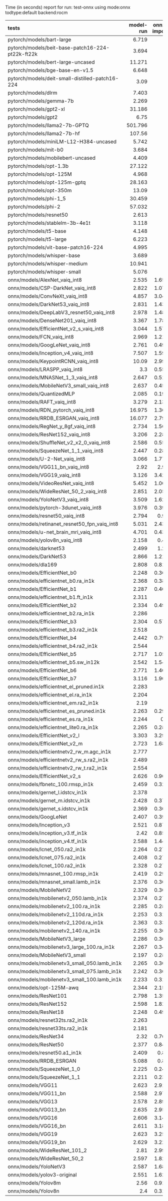 Time (in seconds) report for run: test-onnx using mode:onnx todtype:default backend:rocm

| tests                                            |   model-run |   onnx-import |   torch-mlir |   iree-compile |   inference |
|:-------------------------------------------------|------------:|--------------:|-------------:|---------------:|------------:|
| pytorch/models/bart-large                        |       6.719 |         0     |            0 |          0     |       0     |
| pytorch/models/beit-base-patch16-224-pt22k-ft22k |       3.694 |         0     |            0 |          0     |       0     |
| pytorch/models/bert-large-uncased                |      11.271 |         0     |            0 |          0     |       0     |
| pytorch/models/bge-base-en-v1.5                  |       6.648 |         0     |            0 |          0     |       0     |
| pytorch/models/deit-small-distilled-patch16-224  |       3.09  |         0     |            0 |          0     |       0     |
| pytorch/models/dlrm                              |       7.403 |         0     |            0 |          0     |       0     |
| pytorch/models/gemma-7b                          |       2.269 |         0     |            0 |          0     |       0     |
| pytorch/models/gpt2-xl                           |      31.186 |         0     |            0 |          0     |       0     |
| pytorch/models/gpt2                              |       6.75  |         0     |            0 |          0     |       0     |
| pytorch/models/llama2-7b-GPTQ                    |     501.796 |         0     |            0 |          0     |       0     |
| pytorch/models/llama2-7b-hf                      |     107.56  |         0     |            0 |          0     |       0     |
| pytorch/models/miniLM-L12-H384-uncased           |       5.742 |         0     |            0 |          0     |       0     |
| pytorch/models/mit-b0                            |       3.684 |         0     |            0 |          0     |       0     |
| pytorch/models/mobilebert-uncased                |       4.409 |         0     |            0 |          0     |       0     |
| pytorch/models/opt-1.3b                          |      27.122 |         0     |            0 |          0     |       0     |
| pytorch/models/opt-125M                          |       4.968 |         0     |            0 |          0     |       0     |
| pytorch/models/opt-125m-gptq                     |      28.163 |         0     |            0 |          0     |       0     |
| pytorch/models/opt-350m                          |      13.09  |         0     |            0 |          0     |       0     |
| pytorch/models/phi-1_5                           |      30.459 |         0     |            0 |          0     |       0     |
| pytorch/models/phi-2                             |      57.032 |         0     |            0 |          0     |       0     |
| pytorch/models/resnet50                          |       2.613 |         0     |            0 |          0     |       0     |
| pytorch/models/stablelm-3b-4e1t                  |       3.118 |         0     |            0 |          0     |       0     |
| pytorch/models/t5-base                           |       4.148 |         0     |            0 |          0     |       0     |
| pytorch/models/t5-large                          |       6.223 |         0     |            0 |          0     |       0     |
| pytorch/models/vit-base-patch16-224              |       4.995 |         0     |            0 |          0     |       0     |
| pytorch/models/whisper-base                      |       3.689 |         0     |            0 |          0     |       0     |
| pytorch/models/whisper-medium                    |      10.941 |         0     |            0 |          0     |       0     |
| pytorch/models/whisper-small                     |       5.076 |         0     |            0 |          0     |       0     |
| onnx/models/AlexNet_vaiq_int8                    |       2.535 |         1.653 |            0 |          3.171 |       1.033 |
| onnx/models/CSP-DarkNet_vaiq_int8                |       2.822 |         1.073 |            0 |         10.52  |       1.105 |
| onnx/models/ConvNeXt_vaiq_int8                   |       4.857 |         3.046 |            0 |         13.85  |       0     |
| onnx/models/DarkNet53_vaiq_int8                  |       2.831 |         1.439 |            0 |          8.486 |       1.018 |
| onnx/models/DeepLabV3_resnet50_vaiq_int8         |       2.978 |         1.486 |            0 |          8.545 |       0     |
| onnx/models/DenseNet201_vaiq_int8                |       3.367 |         1.789 |            0 |         28.434 |       1.165 |
| onnx/models/EfficientNet_v2_s_vaiq_int8          |       3.044 |         1.577 |            0 |         22.785 |       1.21  |
| onnx/models/FCN_vaiq_int8                        |       2.969 |         1.215 |            0 |          9.622 |       1.056 |
| onnx/models/GoogLeNet_vaiq_int8                  |       2.761 |         0.492 |            0 |         12.29  |       1.082 |
| onnx/models/Inception_v4_vaiq_int8               |       7.507 |         1.599 |            0 |         17.914 |       1.277 |
| onnx/models/KeypointRCNN_vaiq_int8               |      10.09  |         2.993 |            0 |          1.064 |       0     |
| onnx/models/LRASPP_vaiq_int8                     |       3.3   |         0.555 |            0 |         11.27  |       0     |
| onnx/models/MNASNet_1_3_vaiq_int8                |       2.647 |         0.515 |            0 |          8.878 |       1.028 |
| onnx/models/MobileNetV3_small_vaiq_int8          |       2.637 |         0.452 |            0 |         13.045 |       1.035 |
| onnx/models/QuantizedMLP                         |       2.085 |         0.199 |            0 |          0.622 |       0.966 |
| onnx/models/RAFT_vaiq_int8                       |       3.279 |         2.136 |            0 |         17.13  |       0     |
| onnx/models/RDN_pytorch_vaiq_int8                |      16.975 |         1.369 |            0 |         12.552 |      61.768 |
| onnx/models/RRDB_ESRGAN_vaiq_int8                |      16.077 |         2.796 |            0 |         31.652 |      40.434 |
| onnx/models/RegNet_y_8gf_vaiq_int8               |       2.734 |         1.562 |            0 |         10.92  |       1.043 |
| onnx/models/ResNet152_vaiq_int8                  |       3.206 |         2.284 |            0 |         16.723 |       1.073 |
| onnx/models/ShuffleNet_v2_x2_0_vaiq_int8         |       2.586 |         0.553 |            0 |          6.187 |       0.996 |
| onnx/models/SqueezeNet_1_1_vaiq_int8             |       2.447 |         0.282 |            0 |          4.738 |       0.99  |
| onnx/models/U-2-Net_vaiq_int8                    |       3.066 |         1.774 |            0 |         16.102 |       0     |
| onnx/models/VGG11_bn_vaiq_int8                   |       2.92  |         2.97  |            0 |          4.904 |       1.037 |
| onnx/models/VGG19_vaiq_int8                      |       3.126 |         3.426 |            0 |          5.771 |       1.173 |
| onnx/models/VideoResNet_vaiq_int8                |       5.452 |         1.004 |            0 |          4.47  |       2.648 |
| onnx/models/WideResNet_50_2_vaiq_int8            |       2.851 |         2.059 |            0 |          9.46  |       1.033 |
| onnx/models/YoloNetV3_vaiq_int8                  |       3.509 |         1.624 |            0 |          7.909 |       7.327 |
| onnx/models/pytorch-3dunet_vaiq_int8             |       3.976 |         0.395 |            0 |          4.2   |      11.13  |
| onnx/models/resnet50_vaiq_int8                   |       2.794 |         0.94  |            0 |          8.72  |       0.998 |
| onnx/models/retinanet_resnet50_fpn_vaiq_int8     |       5.031 |         2.439 |            0 |          0.974 |       0     |
| onnx/models/u-net_brain_mri_vaiq_int8            |       4.701 |         0.434 |            0 |          4.851 |      41.998 |
| onnx/models/yolov8n_vaiq_int8                    |       2.158 |         0.49  |            0 |       2945.28  |       1.074 |
| onnx/models/darknet53                            |       2.499 |         1.22  |            0 |          2.808 |       1.049 |
| onnx/models/DarkNet53                            |       2.866 |         1.216 |            0 |          2.705 |       1.022 |
| onnx/models/dla169                               |       2.808 |         0.818 |            0 |         14.389 |       1.05  |
| onnx/models/EfficientNet_b0                      |       2.248 |         0.367 |            0 |          1.332 |       0     |
| onnx/models/efficientnet_b0.ra_in1k              |       2.368 |         0.381 |            0 |          6.394 |       0     |
| onnx/models/EfficientNet_b1                      |       2.287 |         0.408 |            0 |          3.734 |       1.038 |
| onnx/models/efficientnet_b1.ft_in1k              |       2.311 |         0     |            0 |          0     |       0     |
| onnx/models/EfficientNet_b2                      |       2.334 |         0.495 |            0 |          1.928 |       0     |
| onnx/models/efficientnet_b2.ra_in1k              |       2.286 |         0     |            0 |          0     |       0     |
| onnx/models/EfficientNet_b3                      |       2.304 |         0.579 |            0 |          2.272 |       0     |
| onnx/models/efficientnet_b3.ra2_in1k             |       2.518 |         0     |            0 |          0     |       0     |
| onnx/models/EfficientNet_b4                      |       2.442 |         0.795 |            0 |          2.629 |       0     |
| onnx/models/efficientnet_b4.ra2_in1k             |       2.544 |         0     |            0 |          0     |       0     |
| onnx/models/EfficientNet_b5                      |       2.717 |         1.054 |            0 |          4.849 |       1.167 |
| onnx/models/efficientnet_b5.sw_in12k             |       2.542 |         1.545 |            0 |          3.174 |       0     |
| onnx/models/EfficientNet_b6                      |       2.771 |         1.408 |            0 |          5.871 |       1.235 |
| onnx/models/EfficientNet_b7                      |       3.116 |         1.909 |            0 |          7.172 |       1.349 |
| onnx/models/efficientnet_el_pruned.in1k          |       2.283 |         0     |            0 |          0     |       0     |
| onnx/models/efficientnet_el.ra_in1k              |       2.204 |         0     |            0 |          0     |       0     |
| onnx/models/efficientnet_em.ra2_in1k             |       2.19  |         0     |            0 |          0     |       0     |
| onnx/models/efficientnet_es_pruned.in1k          |       2.263 |         0.294 |            0 |          3.822 |       0     |
| onnx/models/efficientnet_es.ra_in1k              |       2.244 |         0.3   |            0 |          3.933 |       0     |
| onnx/models/efficientnet_lite0.ra_in1k           |       2.265 |         0.289 |            0 |          4.921 |       0.994 |
| onnx/models/EfficientNet_v2_l                    |       3.303 |         3.297 |            0 |          9.032 |       1.012 |
| onnx/models/EfficientNet_v2_m                    |       2.723 |         1.688 |            0 |          6.175 |       1.216 |
| onnx/models/efficientnetv2_rw_m.agc_in1k         |       2.777 |         0     |            0 |          0     |       0     |
| onnx/models/efficientnetv2_rw_s.ra2_in1k         |       2.489 |         0     |            0 |          0     |       0     |
| onnx/models/efficientnetv2_rw_t.ra2_in1k         |       2.554 |         0     |            0 |          0     |       0     |
| onnx/models/EfficientNet_v2_s                    |       2.626 |         0.902 |            0 |          4.168 |       1.12  |
| onnx/models/fbnetc_100.rmsp_in1k                 |       2.459 |         0.328 |            0 |          6.514 |       1.014 |
| onnx/models/gernet_l.idstcv_in1k                 |       2.378 |         0     |            0 |          0     |       0     |
| onnx/models/gernet_m.idstcv_in1k                 |       2.428 |         0.377 |            0 |          4.298 |       1.004 |
| onnx/models/gernet_s.idstcv_in1k                 |       2.369 |         0.306 |            0 |          4.284 |       1.002 |
| onnx/models/GoogLeNet                            |       2.407 |         0.396 |            0 |          0.227 |       0     |
| onnx/models/Inception_v3                         |       2.521 |         0.872 |            0 |          0.519 |       0     |
| onnx/models/inception_v3.tf_in1k                 |       2.42  |         0.859 |            0 |          0.488 |       0     |
| onnx/models/inception_v4.tf_in1k                 |       2.588 |         1.448 |            0 |          0.818 |       0     |
| onnx/models/lcnet_050.ra2_in1k                   |       2.264 |         0.271 |            0 |          3.683 |       1.025 |
| onnx/models/lcnet_075.ra2_in1k                   |       2.408 |         0.276 |            0 |          4.406 |       1.028 |
| onnx/models/lcnet_100.ra2_in1k                   |       2.328 |         0.277 |            0 |          4.209 |       1.029 |
| onnx/models/mnasnet_100.rmsp_in1k                |       2.419 |         0.291 |            0 |          5.437 |       0.999 |
| onnx/models/mnasnet_small.lamb_in1k              |       2.376 |         0.301 |            0 |          4.717 |       0     |
| onnx/models/MobileNetV2                          |       2.329 |         0.306 |            0 |          0.967 |       0     |
| onnx/models/mobilenetv2_050.lamb_in1k            |       2.374 |         0.279 |            0 |          3.918 |       0     |
| onnx/models/mobilenetv2_100.ra_in1k              |       2.285 |         0.285 |            0 |          5.262 |       0.991 |
| onnx/models/mobilenetv2_110d.ra_in1k             |       2.253 |         0.315 |            0 |          5.905 |       1.014 |
| onnx/models/mobilenetv2_120d.ra_in1k             |       2.363 |         0.335 |            0 |          6.65  |       1.023 |
| onnx/models/mobilenetv2_140.ra_in1k              |       2.255 |         0.308 |            0 |          4.072 |       0     |
| onnx/models/MobileNetV3_large                    |       2.286 |         0.365 |            0 |          3.194 |       1.032 |
| onnx/models/mobilenetv3_large_100.ra_in1k        |       2.267 |         0.342 |            0 |          5.687 |       0     |
| onnx/models/MobileNetV3_small                    |       2.197 |         0.283 |            0 |          2.965 |       1.042 |
| onnx/models/mobilenetv3_small_050.lamb_in1k      |       2.265 |         0.302 |            0 |          4.564 |       0     |
| onnx/models/mobilenetv3_small_075.lamb_in1k      |       2.242 |         0.304 |            0 |          4.831 |       0     |
| onnx/models/mobilenetv3_small_100.lamb_in1k      |       2.233 |         0.311 |            0 |          4.956 |       0     |
| onnx/models/opt-125M-awq                         |       2.344 |         2.156 |            0 |          7.387 |       0     |
| onnx/models/ResNet101                            |       2.798 |         1.352 |            0 |          0.793 |       0     |
| onnx/models/ResNet152                            |       2.598 |         1.829 |            0 |          1.061 |       0     |
| onnx/models/ResNet18                             |       2.248 |         0.499 |            0 |          0.294 |       0     |
| onnx/models/resnet32ts.ra2_in1k                  |       2.263 |         0     |            0 |          0     |       0     |
| onnx/models/resnet33ts.ra2_in1k                  |       2.181 |         0     |            0 |          0     |       0     |
| onnx/models/ResNet34                             |       2.32  |         0.761 |            0 |          0.447 |       0     |
| onnx/models/ResNet50                             |       2.377 |         0.842 |            0 |          0.496 |       0     |
| onnx/models/resnet50.a1_in1k                     |       2.409 |         0.86  |            0 |          0.496 |       0     |
| onnx/models/RRDB_ESRGAN                          |       5.088 |         0.89  |            0 |         17.58  |       3.023 |
| onnx/models/SqueezeNet_1_0                       |       2.225 |         0.247 |            0 |          0.141 |       0     |
| onnx/models/SqueezeNet_1_1                       |       2.211 |         0.236 |            0 |          0.145 |       0     |
| onnx/models/VGG11                                |       2.623 |         2.912 |            0 |          1.859 |       0     |
| onnx/models/VGG11_bn                             |       2.588 |         2.971 |            0 |          1.846 |       0     |
| onnx/models/VGG13                                |       2.578 |         2.895 |            0 |          1.874 |       0     |
| onnx/models/VGG13_bn                             |       2.635 |         2.959 |            0 |          1.884 |       0     |
| onnx/models/VGG16                                |       2.606 |         3.145 |            0 |          2.03  |       0     |
| onnx/models/VGG16_bn                             |       2.611 |         3.188 |            0 |          1.919 |       0     |
| onnx/models/VGG19                                |       2.623 |         3.258 |            0 |          2.023 |       0     |
| onnx/models/VGG19_bn                             |       2.629 |         3.225 |            0 |          1.989 |       0     |
| onnx/models/WideResNet_101_2                     |       2.81  |         2.991 |            0 |          1.874 |       0     |
| onnx/models/WideResNet_50_2                      |       2.597 |         1.821 |            0 |          1.07  |       0     |
| onnx/models/YoloNetV3                            |       2.587 |         1.689 |            0 |          0.974 |       0     |
| onnx/models/yolov3-original                      |       2.551 |         1.622 |            0 |          1.015 |       0     |
| onnx/models/Yolov8m                              |       2.56  |         0.917 |            0 |          0.61  |       0     |
| onnx/models/Yolov8n                              |       2.4   |         0.317 |            0 |          0.249 |       0     |
